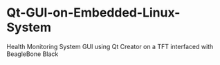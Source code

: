 # Qt-GUI-on-Embedded-Linux-System
Health Monitoring System GUI using Qt Creator on a TFT interfaced with BeagleBone Black

